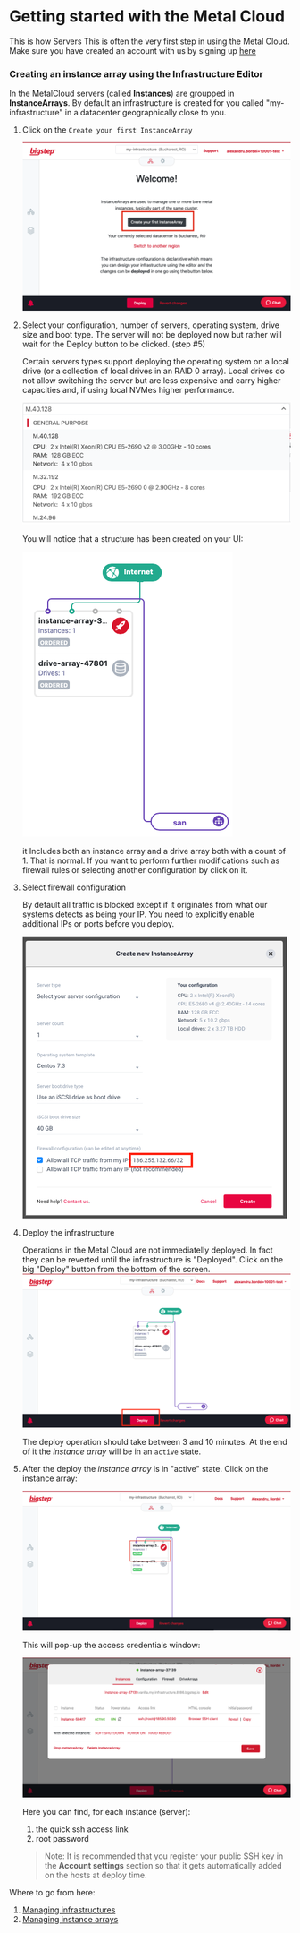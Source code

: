 # Getting started with the Metal Cloud

This is how Servers This is often the very first step in using the Metal Cloud.
Make sure you have created an account with us by signing up [here](http://bigstep.com)

### Creating an instance array using the Infrastructure Editor

In the MetalCloud servers (called **Instances**) are groupped in **InstanceArrays**. By default an infrastructure is created for you called "my-infrastructure" in a datacenter geographically close to you.

1. Click on the `Create your first InstanceArray`

    ![](/assets/guides/getting_started3.png)

2. Select your configuration, number of servers, operating system, drive size and boot type. The server will not be deployed now but rather will wait for the Deploy button to be clicked. (step #5)

    Certain servers types support deploying the operating system on a local drive (or a collection of local drives in an RAID 0 array). Local drives do not allow switching the server but are less expensive and carry higher capacities and, if using local NVMes higher performance.

    ![](/assets/guides/getting_started5.png)

    You will notice that a structure has been created on your UI:

    ![](/assets/guides/getting_started7.png)

    it Includes both an instance array and a drive array both with a count of 1. That is normal. If you want to perform further modifications such as firewall rules or selecting another configuration by click on it.

3. Select firewall configuration

    By default all traffic is blocked except if it originates from what our systems detects as being your IP. You need to explicitly enable additional IPs or ports before you deploy.

    ![](/assets/guides/getting_started41.png)

4. Deploy the infrastructure

    Operations in the Metal Cloud are not immediatelly deployed. In fact they can be reverted until the infrastructure is "Deployed".
    Click on the big "Deploy" button from the bottom of the screen.
    ![](/assets/guides/getting_started61.png)

    The deploy operation should take between 3 and 10 minutes. At the end of it the *instance array* will be in an `active` state.

5. After the deploy the *instance array* is in "active" state. Click on the instance array:

    ![](/assets/guides/managing_instance_arrays1.png)

    This will pop-up the access credentials window:

    ![](/assets/guides/managing_instance_arrays2.png)

    Here you can find, for each instance (server):
    1. the quick ssh access link
    2. root password

    >Note: It is recommended that you register your public SSH key in the **Account settings** section so that it gets automatically added on the hosts at deploy time.

Where to go from here:

1. [Managing infrastructures](/guides/managing_infrastructures)
2. [Managing instance arrays](/guides/managing_instance_arrays)
